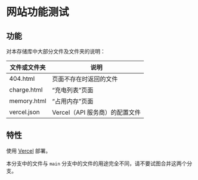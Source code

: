 # 网站功能测试

## 功能

对本存储库中大部分文件及文件夹的说明：

| 文件或文件夹 | 说明 |
| ------------ | ---- |
| 404.html | 页面不存在时返回的文件 |
| charge.html | “充电列表”页面 |
| memory.html | “占用内存”页面 |
| vercel.json | Vercel（API 服务商）的配置文件 |

## 特性

使用 [Vercel](https://vercel.com/) 部署。

本分支中的文件与 `main` 分支中的文件的用途完全不同，请不要试图合并这两个分支。
